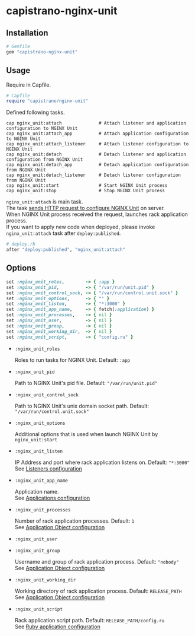# capistrano-nginx-unit

## Installation

```rb
# Gemfile
gem "capistrano-nginx-unit"
```

## Usage

Require in Capfile.

```rb
# Capfile
require "capistrano/nginx-unit"
```

Defined following tasks.

```
cap nginx_unit:attach              # Attach listener and application configuration to NGINX Unit
cap nginx_unit:attach_app          # Attach application configuration to NGINX Unit
cap nginx_unit:attach_listener     # Attach listener configuration to NGINX Unit
cap nginx_unit:detach              # Detach listener and application configuration from NGINX Unit
cap nginx_unit:detach_app          # Detach application configuration from NGINX Unit
cap nginx_unit:detach_listener     # Detach listener configuration from NGINX Unit
cap nginx_unit:start               # Start NGINX Unit process
cap nginx_unit:stop                # Stop NGINX Unit process
```

`nginx_unit:attach` is main task.  
The task [sends HTTP request to configure NGINX Unit](http://unit.nginx.org/configuration/) on server.  
When NGINX Unit process received the request, launches rack application process.  
If you want to apply new code when deployed, please invoke `nginx_unit:attach` task after `deploy:published`.

```rb
# deploy.rb
after "deploy:published", "nginx_unit:attach"
```

## Options

```rb
set :nginx_unit_roles,        -> { :app }
set :nginx_unit_pid,          -> { "/var/run/unit.pid" }
set :nginx_unit_control_sock, -> { "/var/run/control.unit.sock" }
set :nginx_unit_options,      -> { "" }
set :nginx_unit_listen,       -> { "*:3000" }
set :nginx_unit_app_name,     -> { fetch(:application) }
set :nginx_unit_processes,    -> { nil }
set :nginx_unit_user,         -> { nil }
set :nginx_unit_group,        -> { nil }
set :nginx_unit_working_dir,  -> { nil }
set :nginx_unit_script,       -> { "config.ru" }
```

 - `:nginx_unit_roles`
   
   Roles to run tasks for NGINX Unit. Default: `:app`

 - `:nginx_unit_pid`
   
   Path to NGINX Unit's pid file. Default: `"/var/run/unit.pid"`

 - `:nginx_unit_control_sock`

   Path to NGINX Unit's unix domain socket path. Default: `"/var/run/control.unit.sock"`

 - `:nginx_unit_options`

   Additional options that is used when launch NGINX Unit by `nginx_unit:start`

 - `:nginx_unit_listen`
  
   IP Address and port where rack application listens on. Default: `"*:3000"`    
   See [Listeners configuration](https://unit.nginx.org/configuration/#listeners)

 - `:nginx_unit_app_name`

   Application name.  
   See [Applications configuration](https://unit.nginx.org/configuration/#applications)

 - `:nginx_unit_processes`
   
   Number of rack application processes. Default: `1`  
   See [Application Object configuration](https://unit.nginx.org/configuration/#application-objects)

 - `:nginx_unit_user`
 - `:nginx_unit_group`

   Username and group of rack application process. Default: `"nobody"`  
   See [Application Object configuration](https://unit.nginx.org/configuration/#application-objects)

 - `:nginx_unit_working_dir`

   Working directory of rack application process. Default: `RELEASE_PATH`  
   See [Application Object configuration](https://unit.nginx.org/configuration/#application-objects)

 - `:nginx_unit_script`

   Rack application script path. Default: `RELEASE_PATH/config.ru`  
   See [Ruby application configuration](https://unit.nginx.org/configuration/#ruby-application)
   